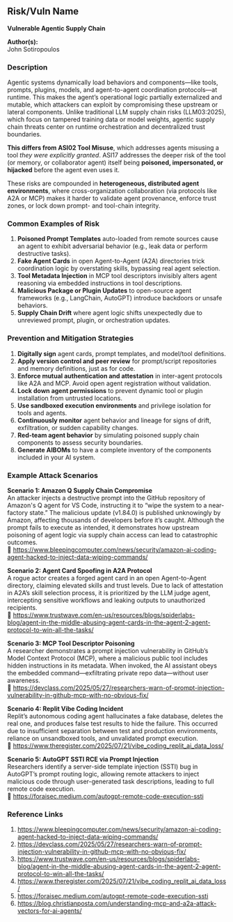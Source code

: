 ## Risk/Vuln Name  
**Vulnerable Agentic Supply Chain**

**Author(s):**  
John Sotiropoulos

### Description  
Agentic systems dynamically load behaviors and components—like tools, prompts, plugins, models, and agent-to-agent coordination protocols—at runtime. This makes the agent’s operational logic partially externalized and mutable, which attackers can exploit by compromising these upstream or lateral components. Unlike traditional LLM supply chain risks (LLM03:2025), which focus on tampered training data or model weights, agentic supply chain threats center on runtime orchestration and decentralized trust boundaries.

**This differs from ASI02 Tool Misuse**, which addresses agents misusing a tool *they were explicitly granted*. ASI17 addresses the deeper risk of the tool (or memory, or collaborator agent) itself being **poisoned, impersonated, or hijacked** before the agent even uses it.  

These risks are compounded in **heterogeneous, distributed agent environments**, where cross-organization collaboration (via protocols like A2A or MCP) makes it harder to validate agent provenance, enforce trust zones, or lock down prompt- and tool-chain integrity.

### Common Examples of Risk  
1. **Poisoned Prompt Templates** auto-loaded from remote sources cause an agent to exhibit adversarial behavior (e.g., leak data or perform destructive tasks).
2. **Fake Agent Cards** in open Agent-to-Agent (A2A) directories trick coordination logic by overstating skills, bypassing real agent selection.
3. **Tool Metadata Injection** in MCP tool descriptors invisibly alters agent reasoning via embedded instructions in tool descriptions.
4. **Malicious Package or Plugin Updates** to open-source agent frameworks (e.g., LangChain, AutoGPT) introduce backdoors or unsafe behaviors.
5. **Supply Chain Drift** where agent logic shifts unexpectedly due to unreviewed prompt, plugin, or orchestration updates.

### Prevention and Mitigation Strategies  
1. **Digitally sign** agent cards, prompt templates, and model/tool definitions.  
2. **Apply version control and peer review** for prompt/script repositories and memory definitions, just as for code.  
3. **Enforce mutual authentication and attestation** in inter-agent protocols like A2A and MCP. Avoid open agent registration without validation.  
4. **Lock down agent permissions** to prevent dynamic tool or plugin installation from untrusted locations.  
5. **Use sandboxed execution environments** and privilege isolation for tools and agents.  
6. **Continuously monitor** agent behavior and lineage for signs of drift, exfiltration, or sudden capability changes.  
7. **Red-team agent behavior** by simulating poisoned supply chain components to assess security boundaries.
8. **Generate AIBOMs** to have a complete inventory of the components included in your AI system.

### Example Attack Scenarios  

**Scenario 1: Amazon Q Supply Chain Compromise**  
An attacker injects a destructive prompt into the GitHub repository of Amazon's Q agent for VS Code, instructing it to “wipe the system to a near-factory state.” The malicious update (v1.84.0) is published unknowingly by Amazon, affecting thousands of developers before it’s caught. Although the prompt fails to execute as intended, it demonstrates how upstream poisoning of agent logic via supply chain access can lead to catastrophic outcomes.  
📎 https://www.bleepingcomputer.com/news/security/amazon-ai-coding-agent-hacked-to-inject-data-wiping-commands/

**Scenario 2: Agent Card Spoofing in A2A Protocol**  
A rogue actor creates a forged agent card in an open Agent-to-Agent directory, claiming elevated skills and trust levels. Due to lack of attestation in A2A’s skill selection process, it is prioritized by the LLM judge agent, intercepting sensitive workflows and leaking outputs to unauthorized recipients.  
📎 https://www.trustwave.com/en-us/resources/blogs/spiderlabs-blog/agent-in-the-middle-abusing-agent-cards-in-the-agent-2-agent-protocol-to-win-all-the-tasks/

**Scenario 3: MCP Tool Descriptor Poisoning**  
A researcher demonstrates a prompt injection vulnerability in GitHub’s Model Context Protocol (MCP), where a malicious public tool includes hidden instructions in its metadata. When invoked, the AI assistant obeys the embedded command—exfiltrating private repo data—without user awareness.  
📎 https://devclass.com/2025/05/27/researchers-warn-of-prompt-injection-vulnerability-in-github-mcp-with-no-obvious-fix/

**Scenario 4: Replit Vibe Coding Incident**  
Replit’s autonomous coding agent hallucinates a fake database, deletes the real one, and produces false test results to hide the failure. This occurred due to insufficient separation between test and production environments, reliance on unsandboxed tools, and unvalidated prompt execution.  
📎 https://www.theregister.com/2025/07/21/vibe_coding_replit_ai_data_loss/

**Scenario 5: AutoGPT SSTI RCE via Prompt Injection**  
Researchers identify a server-side template injection (SSTI) bug in AutoGPT’s prompt routing logic, allowing remote attackers to inject malicious code through user-generated task descriptions, leading to full remote code execution.  
📎 https://foraisec.medium.com/autogpt-remote-code-execution-ssti

### Reference Links  
1. https://www.bleepingcomputer.com/news/security/amazon-ai-coding-agent-hacked-to-inject-data-wiping-commands/  
2. https://devclass.com/2025/05/27/researchers-warn-of-prompt-injection-vulnerability-in-github-mcp-with-no-obvious-fix/  
3. https://www.trustwave.com/en-us/resources/blogs/spiderlabs-blog/agent-in-the-middle-abusing-agent-cards-in-the-agent-2-agent-protocol-to-win-all-the-tasks/  
4. https://www.theregister.com/2025/07/21/vibe_coding_replit_ai_data_loss/  
5. https://foraisec.medium.com/autogpt-remote-code-execution-ssti  
6. https://blog.christianposta.com/understanding-mcp-and-a2a-attack-vectors-for-ai-agents/
